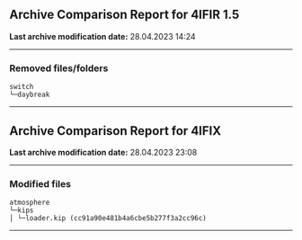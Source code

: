 <h2>Archive Comparison Report for <b>4IFIR 1.5</b></h2><b>Last archive modification date:</b> 28.04.2023 14:24<hr>

<h3>Removed files/folders</h3>
<code>switch
└─daybreak
</code>
<hr>

<h2>Archive Comparison Report for <b>4IFIX</b></h2><b>Last archive modification date:</b> 28.04.2023 23:08<hr>

<h3>Modified files</h3>
<code>atmosphere
└─kips
│ └─loader.kip (cc91a90e481b4a6cbe5b277f3a2cc96c)
</code>
<hr>

